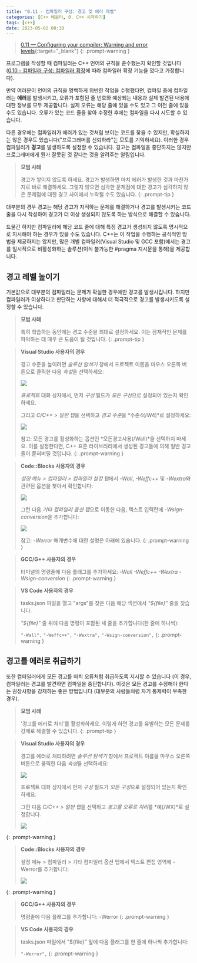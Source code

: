 ```yaml
---
title: "0.11 - 컴파일러 구성: 경고 및 에러 레벨"
categories: [C++ 배움터, 0. C++ 시작하기]
tags: [c++]
date: 2023-05-02 00:10
---
```


> [0.11 — Configuring your compiler: Warning and error levels](https://www.learncpp.com/cpp-tutorial/configuring-your-compiler-warning-and-error-levels/){:target="_blank"}
{: .prompt-warning }


프로그램을 작성할 때 컴파일러는 C++ 언어의 규칙을 준수했는지 확인할 것입니다([0.10 - 컴파일러 구성: 컴파일러 확장](2023-05-01-0.10-configuring-your-compiler-compiler-extensions.md)에 따라 컴파일러 확장 기능을 껐다고 가정합니다).

만약 여러분이 언어의 규칙을 명백하게 위반한 작업을 수행했다면, 컴파일 중에 컴파일러는 **에러**를 발생시키고, 오류가 포함된 줄 번호와 예상되는 내용과 실제 발견된 내용에 대한 정보를 모두 제공합니다. 실제 오류는 해당 줄에 있을 수도 있고 그 이전 줄에 있을 수도 있습니다. 오류가 있는 코드 줄을 찾아 수정한 후에는 컴파일을 다시 시도할 수 있습니다.

다른 경우에는 컴파일러가 에러가 있는 것처럼 보이는 코드를 찾을 수 있지만, 확실하지는 않은 경우도 있습니다("프로그래머를 신뢰하라"는 모토를 기억하세요). 이러한 경우 컴파일러가 **경고**를 발생하도록 설정할 수 있습니다. 경고는 컴파일을 중단하지는 않지만 프로그래머에게 뭔가 잘못된 것 같다는 것을 알려주는 알림입니다.

> **모범 사례**
>
> 경고가 쌓이지 않도록 하세요. 경고가 발생하면 마치 에러가 발생한 것과 마찬가지로 바로 해결하세요. 그렇지 않으면 심각한 문제점에 대한 경고가 심각하지 않은 문제점에 대한 경고 사이에서 누락될 수도 있습니다.
{: .prompt-tip }

대부분의 경우 경고는 해당 경고가 지적하는 문제를 해결하거나 경고를 발생시키는 코드 줄을 다시 작성하여 경고가 더 이상 생성되지 않도록 하는 방식으로 해결할 수 있습니다.

드물긴 하지만 컴파일러에 해당 코드 줄에 대해 특정 경고가 생성되지 않도록 명시적으로 지시해야 하는 경우가 있을 수도 있습니다. C++는 이 작업을 수행하는 공식적인 방법을 제공하지는 않지만, 많은 개별 컴파일러(Visual Studio 및 GCC 포함)에서는 경고를 일시적으로 비활성화하는 솔루션(이식 불가능한 #pragma 지시문을 통해)을 제공합니다.

## **경고 레벨 높이기**

기본값으로 대부분의 컴파일러는 문제가 확실한 경우에만 경고를 발생시킵니다. 하지만 컴파일러가 이상하다고 판단하는 사항에 대해서 더 적극적으로 경고를 발생시키도록 설정할 수 있습니다.

> **모범 사례**
>
> 특히 학습하는 동안에는 경고 수준을 최대로 설정하세요. 이는 잠재적인 문제를 파악하는 데 매우 큰 도움이 될 것입니다.
{: .prompt-tip }

> **Visual Studio 사용자의 경우**
>
> 경고 수준을 높이려면 _솔루션 탐색기_ 창에서 프로젝트 이름을 마우스 오른쪽 버튼으로 클릭한 다음 *속성*을 선택하세요:
>
> <img src="https://www.learncpp.com/images/CppTutorial/Chapter0/VS-SolutionExplorerProperties-min.png?ezimgfmt=rs:407x556/rscb2/ng:webp/ngcb2">
>
> _프로젝트_ 대화 상자에서, 먼저 _구성_ 필드가 *모든 구성*으로 설정되어 있는지 확인하세요.
>
> 그리고 *C/C++ > 일반 탭*을 선택하고 *경고 수준*을 *수준4(/W4)*로 설정하세요:
>
> <img src="https://www.learncpp.com/images/CppTutorial/Chapter0/VS-EnableAllWarnings-min.png?ezimgfmt=rs:407x277/rscb2/ng:webp/ngcb2">
>
> 참고: 모든 경고를 활성화하는 옵션인 *모든경고사용(/Wall)*을 선택하지 마세요. 이를 설정한다면, C++ 표준 라이브러리에서 생성된 경고들에 의해 일반 경고들이 묻혀버릴 것입니다.
{: .prompt-warning }

> **Code::Blocks 사용자의 경우**
>
> *설정 메뉴 > 컴파일러 > 컴파일러 설정 탭*에서 _-Wall_, _-Weffc++_ 및 *-Wextra*와 관련된 옵션을 찾아서 확인합니다:
>
> <img src="https://www.learncpp.com/images/CppTutorial/Chapter0/CB-EnableAllWarnings-min.png?ezimgfmt=rs:407x295/rscb2/ng:webp/ngcb2">
>
> 그런 다음 *기타 컴파일러 옵션 탭*으로 이동한 다음, 텍스트 입력란에 *-Wsign-conversion*을 추가합니다:
>
> <img src="https://www.learncpp.com/images/CppTutorial/Chapter0/CB-OtherCompilerFlags-min.png?ezimgfmt=rs:407x311/rscb2/ng:webp/ngcb2">
>
> 참고: _-Werror_ 매개변수에 대한 설명은 아래에 있습니다.
{: .prompt-warning }

> **GCC/G++ 사용자의 경우**
>
> 터미널의 명령줄에 다음 플래그를 추가하세요: _-Wall -Weffc++ -Wextra -Wsign-conversion_
{: .prompt-warning }

> **VS Code 사용자의 경우**
> 
> tasks.json 파일을 열고 "args"를 찾은 다음 해당 섹션에서 _"${file}"_ 줄을 찾습니다.
> 
> _"${file}"_ 줄 위에 다음 명령이 포함된 새 줄을 추가합니다(한 줄에 하나씩):
> 
> `"-Wall",`
> `"-Weffc++",`
> `"-Wextra",`
> `"-Wsign-conversion",`
{: .prompt-warning }

## **경고를 에러로 취급하기**

또한 컴파일러에게 모든 경고를 마치 오류처럼 취급하도록 지시할 수 있습니다 (이 경우, 컴파일러는 경고를 발견하면 컴파일을 중단합니다). 이것은 모든 경고를 수정해야 한다는 권장사항을 강제하는 좋은 방법입니다 (대부분의 사람들처럼 자기 통제력이 부족한 경우).

> **모범 사례**
> 
> '경고를 에러로 처리'를 활성화하세요. 이렇게 하면 경고를 유발하는 모든 문제를 강제로 해결할 수 있습니다.
{: .prompt-tip }

> **Visual Studio 사용자의 경우**
> 
> 경고를 에러로 처리하려면 _솔루션 탐색기_ 창에서 프로젝트 이름을 마우스 오른쪽 버튼으로 클릭한 다음 *속성*을 선택하세요:
> 
> <img src="https://www.learncpp.com/images/CppTutorial/Chapter0/VS-SolutionExplorerProperties-min.png?ezimgfmt=rs:407x556/rscb2/ng:webp/ngcb2">
> 
> 프로젝트 대화 상자에서 먼저 _구성_ 필드가 *모든 구성*으로 설정되어 있는지 확인하세요.
> 
> 그런 다음 *C/C++ > 일반 탭*을 선택하고 *경고를 오류로 처리*를 *예(/WX)*로 설정합니다.
> 
> <img src="https://www.learncpp.com/images/CppTutorial/Chapter0/VS-WarningsAsErrors-min.png?ezimgfmt=rs:442x301/rscb2/ng:webp/ngcb2">
{: .prompt-warning }

> **Code::Blocks 사용자의 경우**
> 
> 설정 메뉴 > 컴파일러 > 기타 컴파일러 옵션 탭에서 텍스트 편집 영역에 -Werror를 추가합니다:
> 
> <img src="https://www.learncpp.com/images/CppTutorial/Chapter0/CB-OtherCompilerFlags-min.png?ezimgfmt=rs:442x337/rscb2/ng:webp/ngcb2">
{: .prompt-warning }

> **GCC/G++ 사용자의 경우**
> 
> 명령줄에 다음 플래그를 추가합니다: -Werror
{: .prompt-warning }

> **VS Code 사용자의 경우**
> 
> tasks.json 파일에서 "${file}" 앞에 다음 플래그를 한 줄에 하나씩 추가합니다:
> 
> `"-Werror",`
{: .prompt-warning }
